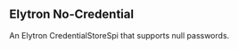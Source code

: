 Elytron No-Credential
---------------------

An Elytron CredentialStoreSpi that supports null passwords.

